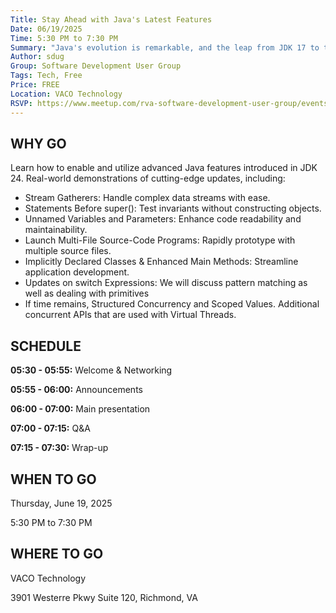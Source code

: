 ```yaml
---
Title: Stay Ahead with Java's Latest Features
Date: 06/19/2025
Time: 5:30 PM to 7:30 PM
Summary: "Java's evolution is remarkable, and the leap from JDK 17 to today brings a wealth of powerful features to elevate your projects. Join us for an exciting session to explore select JEPs (Java Enhancement Proposals), diving into their use cases and practical benefits for your work or open-source initiatives."
Author: sdug
Group: Software Development User Group
Tags: Tech, Free
Price: FREE
Location: VACO Technology
RSVP: https://www.meetup.com/rva-software-development-user-group/events/307766914?action=rsvp
---
```


## WHY GO

Learn how to enable and utilize advanced Java features introduced in JDK 24. Real-world demonstrations of cutting-edge updates, including:

- Stream Gatherers: Handle complex data streams with ease.
- Statements Before super(): Test invariants without constructing objects.
- Unnamed Variables and Parameters: Enhance code readability and maintainability.
- Launch Multi-File Source-Code Programs: Rapidly prototype with multiple source files.
- Implicitly Declared Classes & Enhanced Main Methods: Streamline application development.
- Updates on switch Expressions: We will discuss pattern matching as well as dealing with primitives
- If time remains, Structured Concurrency and Scoped Values. Additional concurrent APIs that are used with Virtual Threads.

## SCHEDULE

**05:30 - 05:55:** Welcome & Networking

**05:55 - 06:00:** Announcements

**06:00 - 07:00:** Main presentation

**07:00 - 07:15:** Q&A

**07:15 - 07:30:** Wrap-up

## WHEN TO GO

Thursday, June 19, 2025

5:30 PM to 7:30 PM

## WHERE TO GO

VACO Technology

3901 Westerre Pkwy Suite 120, Richmond, VA
